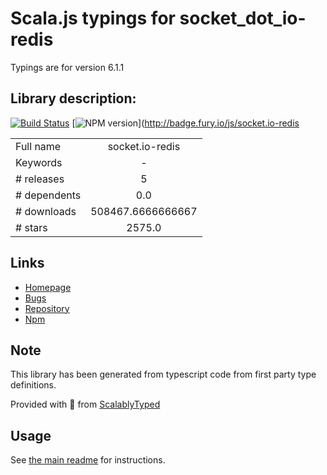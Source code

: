 
# Scala.js typings for socket_dot_io-redis

Typings are for version 6.1.1

## Library description:
[![Build Status](https://github.com/socketio/socket.io-redis/workflows/CI/badge.svg?branch=master)](https://github.com/socketio/socket.io-redis/actions) [![NPM version](https://badge.fury.io/js/socket.io-redis.svg)](http://badge.fury.io/js/socket.io-redis

|                    |                 |
| ------------------ | :-------------: |
| Full name          | socket.io-redis |
| Keywords           | - |
| # releases         | 5 |
| # dependents       | 0.0 |
| # downloads        | 508467.6666666667 |
| # stars            | 2575.0 |

## Links
- [Homepage](https://github.com/socketio/socket.io-redis#readme)
- [Bugs](https://github.com/socketio/socket.io-redis/issues)
- [Repository](https://github.com/socketio/socket.io-redis)
- [Npm](https://www.npmjs.com/package/socket.io-redis)
    


## Note
This library has been generated from typescript code from first party type definitions.

Provided with :purple_heart: from [ScalablyTyped](https://github.com/oyvindberg/ScalablyTyped)

## Usage
See [the main readme](../../readme.md) for instructions.


